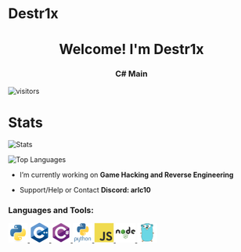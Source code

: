 # Destr1x
<h1 align="center">Welcome! I'm Destr1x</h1>
<h3 align="center">C# Main</h3>

![visitors](https://visitor-badge.laobi.icu/badge?page_id=Destr1x)

# Stats

![Stats](https://github-readme-stats.vercel.app/api?username=Destr1x&theme=tokyonight&show_icons=true)

![Top Languages](https://github-readme-stats.vercel.app/api/top-langs/?username=Destr1x&theme=tokyonight)



- I’m currently working on **Game Hacking and Reverse Engineering**

- Support/Help or Contact **Discord: arlc10**

<h3 align="left">Languages and Tools:</h3>
<p align="left"> <a href="[https://en.wikipedia.org/wiki/Python](https://en.wikipedia.org/wiki/Python_(programming_language))" target="_blank"> 
<img src="https://raw.githubusercontent.com/devicons/devicon/master/icons/python/python-original.svg" alt="cplusplus" width="40" height="40"/> </a> <a href="[https://en.wikipedia.org/wiki/python](https://en.wikipedia.org/wiki/C%2B%2B)" target="_blank"> 
<img src="https://raw.githubusercontent.com/devicons/devicon/master/icons/cplusplus/cplusplus-original.svg" alt="cplusplus" width="40" height="40"/> </a> <a href="https://en.wikipedia.org/wiki/C_Sharp_(programming_language)" target="_blank"> 
<img src="https://raw.githubusercontent.com/devicons/devicon/master/icons/csharp/csharp-original.svg" alt="csharp" width="40" height="40"/><a href="https://en.wikipedia.org/wiki/Python_(programming_language)" target="_blank"> 
<img src="https://raw.githubusercontent.com/devicons/devicon/master/icons/python/python-original-wordmark.svg" alt="html5" width="40" height="40"/> </a> <a href="https://en.wikipedia.org/wiki/JavaScript" target="_blank"> 
<img src="https://raw.githubusercontent.com/devicons/devicon/master/icons/javascript/javascript-original.svg" alt="javascript" width="40" height="40"/> </a><a href="https://en.wikipedia.org/wiki/Node.js" target="_blank"> 
<img src="https://raw.githubusercontent.com/devicons/devicon/master/icons/nodejs/nodejs-original-wordmark.svg" alt="nodejs" width="40" height="40"/> </a><a href="https://en.wikipedia.org/wiki/Go"
target="_blank"> 
<img src="https://raw.githubusercontent.com/devicons/devicon/refs/heads/master/icons/go/go-original.svg" alt="go" width="40" height="40"/> </a><a href="https://en.wikipedia.org/wiki/Go"
